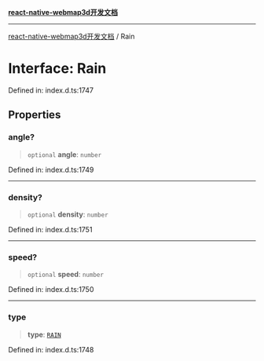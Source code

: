 [**react-native-webmap3d开发文档**](../README.md)

***

[react-native-webmap3d开发文档](../globals.md) / Rain

# Interface: Rain

Defined in: index.d.ts:1747

## Properties

### angle?

> `optional` **angle**: `number`

Defined in: index.d.ts:1749

***

### density?

> `optional` **density**: `number`

Defined in: index.d.ts:1751

***

### speed?

> `optional` **speed**: `number`

Defined in: index.d.ts:1750

***

### type

> **type**: [`RAIN`](../enumerations/WeatherType.md#rain)

Defined in: index.d.ts:1748
